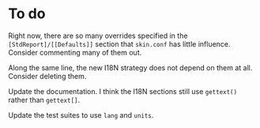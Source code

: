 # To do

Right now, there are so many overrides specified in the `[StdReport]/[[Defaults]]` 
section that `skin.conf` has little influence. Consider commenting many of them out.

Along the same line, the new I18N strategy does not depend on them at all. Consider
deleting them.

Update the documentation. I think the I18N sections still use `gettext()` rather than
`gettext[]`.

Update the test suites to use `lang` and `units`.

